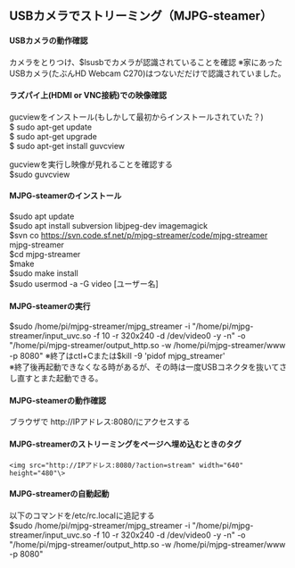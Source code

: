 ## USBカメラでストリーミング（MJPG-steamer）
#### USBカメラの動作確認
カメラをとりつけ、$lsusbでカメラが認識されていることを確認
※家にあったUSBカメラ(たぶんHD Webcam C270)はつないだだけで認識されていました。

#### ラズパイ上(HDMI or VNC接続)での映像確認
gucviewをインストール(もしかして最初からインストールされていた？)  
$ sudo apt-get update  
$ sudo apt-get upgrade  
$ sudo apt-get install guvcview

gucviewを実行し映像が見れることを確認する  
$sudo guvcview  

#### MJPG-steamerのインストール
$sudo apt update  
$sudo apt install subversion libjpeg-dev imagemagick  
$svn co https://svn.code.sf.net/p/mjpg-streamer/code/mjpg-streamer mjpg-streamer  
$cd mjpg-streamer   
$make  
$sudo make install  
$sudo usermod -a -G video [ユーザー名]  

####  MJPG-steamerの実行
$sudo /home/pi/mjpg-streamer/mjpg_streamer -i "/home/pi/mjpg-streamer/input_uvc.so -f 10 -r 320x240 -d /dev/video0 -y -n" -o "/home/pi/mjpg-streamer/output_http.so -w /home/pi/mjpg-streamer/www -p 8080"  
※終了はctl+Cまたは$kill -9 'pidof mjpg_streamer'  
※終了後再起動できなくなる時があるが、その時は一度USBコネクタを抜いてさし直すとまた起動できる。

#### MJPG-steamerの動作確認
ブラウザで http://IPアドレス:8080/にアクセスする

#### MJPG-streamerのストリーミングをページへ埋め込むときのタグ
`<img src="http://IPアドレス:8080/?action=stream" width="640" height="480"\>`

#### MJPG-streamerの自動起動
以下のコマンドを/etc/rc.localに追記する  
$sudo /home/pi/mjpg-streamer/mjpg_streamer -i "/home/pi/mjpg-streamer/input_uvc.so -f 10 -r 320x240 -d /dev/video0 -y -n" -o "/home/pi/mjpg-streamer/output_http.so -w /home/pi/mjpg-streamer/www -p 8080"

